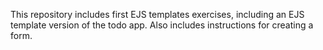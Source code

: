 This repository includes first EJS templates exercises, including an EJS template version of the 
todo app. Also includes instructions for creating a form.